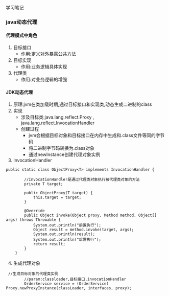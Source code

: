 学习笔记
### java动态代理
#### 代理模式中角色
1. 目标接口
    - 作用:定义对外暴露公共方法
2. 目标实现
    - 作用:业务逻辑具体实现
3. 代理类
    - 作用:对业务逻辑的增强
#### JDK动态代理
1. 原理:jvm在类加载时期,通过目标接口和实现类,动态生成二进制的class
2. 实现
    - 涉及目标类:java.lang.reflect.Proxy , java.lang.reflect.InvocationHandler
    - 创建过程
        - jvm会根据目标对象和目标接口在内存中生成和.class文件等同的字节码
        - 将二进制字节码转换为.class对象
        - 通过newInstance创建代理对象实例
3. InvocationHandler
```
public static class ObjectProxy<T> implements InvocationHandler {

        //InvocationHandler是通过代理类对象执行被代理类对象的方法
        private T target;

        public ObjectProxy(T target) {
            this.target = target;
        }

        @Override
        public Object invoke(Object proxy, Method method, Object[] args) throws Throwable {
            System.out.println("前置执行");
            Object result = method.invoke(target, args);
            System.out.println(result);
            System.out.println("后置执行");
            return result;
        }
    }
```
4. 生成代理对象
```
 //生成目标对象的代理类实例
        //param:classloader,目标接口,invocationHandler
        OrderService service = (OrderService) Proxy.newProxyInstance(classLoader, interfaces, proxy);
```